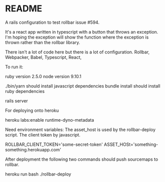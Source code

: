 # README

A rails configuration to test rollbar issue #594.

It's a react app written in typescript with a button that throws an exception.
I'm hoping the exception will show the function where the exception is thrown
rather than the rollbar library.

There isn't a lot of code here but there is a lot of configuration.
Rollbar,
Webpacker,
Babel,
Typescript,
React,

To run it:

ruby version 2.5.0
node version 9.10.1

./bin/yarn should install javascript dependencies
bundle install should install ruby dependencies

rails server

For deploying onto heroku

heroku labs:enable runtime-dyno-metadata

Need environment variables: The asset_host is used by the rollbar-deploy
script. The client token by javascript.

ROLLBAR_CLIENT_TOKEN='some-secret-token'
ASSET_HOSt='something-something.herokuapp.com'

After deployment the following two commands should push sourcemaps to rollbar.

heroku run bash
./rollbar-deploy


